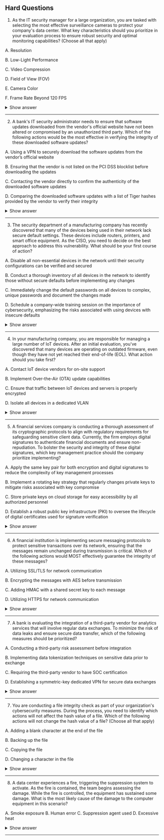 ## Hard Questions ##

1. As the IT security manager for a large organization, you are tasked with selecting the most effective surveillance cameras to protect your company's data center. What key characteristics should you prioritize in your evaluation process to ensure robust security and optimal monitoring capabilities? (Choose all that apply)

A. Resolution

B. Low-Light Performance

C. Video Compression

D. Field of View (FOV)

E. Camera Color

F. Frame Rate Beyond 120 FPS

<details> <summary>Show answer</summary>

Correct Answers:

✅ A. Resolution: High resolution (e.g., 1080p or 4K) ensures clear and detailed images for identifying individuals or objects.

✅ B. Low-Light Performance: Critical for visibility in low-light or nighttime conditions.

✅ C. Video Compression: Efficient formats like H.265 reduce storage use without compromising quality.

✅ D. Field of View (FOV): A wide FOV minimizes blind spots and reduces the number of cameras needed.

Incorrect Answers:

❌ E. Camera Color: The color of the camera housing has no impact on surveillance performance.

❌F. Frame Rate Beyond 120 FPS: Ultra-high frame rates are unnecessary for standard surveillance and increase storage/bandwidth costs without significant benefit.

Explanation:
When choosing surveillance cameras for a secure environment like a data center, focus on image clarity, coverage, low-light performance, and storage efficiency. 
These directly affect your ability to monitor and respond to incidents effectively, while aesthetic or excessive performance factors (like color or extreme frame rate) do not contribute to security outcomes.

</details>

---

2. A bank's IT security administrator needs to ensure that software updates downloaded from the vendor's official website have not been altered or compromised by an unauthorized third party. Which of the following actions would be the most effective in verifying the integrity of these downloaded software updates?

A. Using a VPN to securely download the software updates from the vendor’s official website

B. Ensuring that the vendor is not listed on the PCI DSS blocklist before downloading the updates

C. Contacting the vendor directly to confirm the authenticity of the downloaded software updates

D. Comparing the downloaded software updates with a list of Tiger hashes provided by the vendor to verify their integrity

<details> <summary>Show answer</summary>

Correct Answer:
✅ D. Comparing the downloaded software updates with a list of Tiger hashes provided by the vendor to verify their integrity
Hash values, such as Tiger, SHA-256, or MD5 (depending on vendor), act as unique digital fingerprints of files. By computing the hash of the downloaded software and comparing it with the official hash published by the vendor, the administrator can confirm the file’s integrity — ensuring it hasn’t been altered, corrupted, or tampered with during transit or hosting.

Incorrect Answers:

❌ A. Using a VPN to securely download the software updates from the vendor’s official website:
A VPN protects the communication channel, preventing eavesdropping or interception, but it does not guarantee the file’s integrity. The file could still have been compromised before being placed on the vendor’s site.

❌ B. Ensuring that the vendor is not listed on the PCI DSS blocklist before downloading the updates:
Checking blocklists relates to vendor reputation or compliance, not file integrity. Even a compliant vendor’s file could be tampered with if their systems are compromised.

❌ C. Contacting the vendor directly to confirm the authenticity of the downloaded software updates:
A phone or email confirmation ensures that updates exist but doesn’t verify that your specific downloaded file matches the original, unaltered version. Without a hash comparison, this step is insufficient.

Explanation:
Integrity verification ensures that what you downloaded is exactly what the vendor published.
The Tiger hash comparison (or any cryptographic hash check) provides mathematical certainty that no modification — accidental or malicious — has occurred.
Other methods like VPNs and vendor verification improve trust and confidentiality, but they do not directly validate file integrity, which is the key control in this scenario.

</details>

---

3. The security department of a manufacturing company has recently discovered that many of the devices being used in their network lack secure default settings. These devices include routers, printers, and smart office equipment. As the CISO, you need to decide on the best approach to address this vulnerability. What should be your first course of action?

A. Disable all non-essential devices in the network until their security configurations can be verified and secured

B. Conduct a thorough inventory of all devices in the network to identify those without secure defaults before implementing any changes

C. Immediately change the default passwords on all devices to complex, unique passwords and document the changes made

D. Schedule a company-wide training session on the importance of cybersecurity, emphasizing the risks associated with using devices with insecure defaults

<details> <summary>Show answer</summary>

Correct Answer:
✅  B. Conduct a thorough inventory of all devices in the network to identify those without secure defaults before implementing any changes
A comprehensive inventory allows the IT and security teams to understand the full scope of vulnerable devices, prioritize remediation actions, and plan systematic security improvements. This ensures resources are used effectively and all critical devices are addressed.

Incorrect Answers:

❌ A. Disable all non-essential devices in the network until their security configurations can be verified and secured:
While this could temporarily reduce risk, it may disrupt operations and is not practical as a first step. It does not address the root cause or provide a clear plan for remediation.

❌ C. Immediately change the default passwords on all devices to complex, unique passwords and document the changes made:
Changing passwords is proactive but without knowing which devices exist, it may be inefficient and leave some devices unaddressed. Inventorying first ensures that no vulnerable devices are overlooked.

❌ D. Schedule a company-wide training session on the importance of cybersecurity, emphasizing the risks associated with using devices with insecure defaults:
Training is important for long-term security culture but does not immediately mitigate the risk of insecure devices and should follow technical remediation steps.

Explanation:
Before taking direct action, it is essential to know your environment. A detailed inventory identifies all devices, their configurations, and which are vulnerable due to insecure defaults. Once the scope is understood, remediation — such as changing passwords, applying secure configurations, and monitoring — can be executed systematically and effectively, minimizing operational disruption while strengthening security posture.

</details>

---

4. In your manufacturing company, you are responsible for managing a large number of IoT devices. After an initial evaluation, you've discovered that many devices are operating on outdated firmware, even though they have not yet reached their end-of-life (EOL). What action should you take first?

A. Contact IoT device vendors for on-site support

B. Implement Over-the-Air (OTA) update capabilities

C. Ensure that traffic between IoT devices and servers is properly encrypted

D. Isolate all devices in a dedicated VLAN

<details> <summary>Show answer</summary>

Correct Answer:
✅ B. Implement Over-the-Air (OTA) update capabilities
OTA updates allow administrators to remotely update firmware across all IoT devices efficiently. This ensures devices are patched and secured without requiring physical access, reducing the window of vulnerability from outdated firmware while maintaining device integrity.

Incorrect Answers:

❌ A. Contact IoT device vendors for on-site support:
On-site support may be helpful in specific scenarios, but it is time-consuming and not efficient as a first step. OTA updates are faster and scalable for large IoT deployments.

❌ C. Ensure that traffic between IoT devices and servers is properly encrypted:
While encryption protects data in transit, it does not address vulnerabilities due to outdated firmware. Firmware updates are a higher-priority action to fix security flaws.

❌ D. Isolate all devices in a dedicated VLAN:
Network segmentation improves security by limiting exposure, but it does not update firmware. This can be implemented later as part of a layered security approach.

Explanation:
The most urgent action is to remediate vulnerabilities in the firmware. OTA update capabilities enable efficient, large-scale deployment of security patches to IoT devices. After firmware is updated, additional measures like encryption and network segmentation further strengthen the security posture of IoT deployments.

</details>

---

5. A financial services company is conducting a thorough assessment of its cryptographic protocols to align with regulatory requirements for safeguarding sensitive client data. Currently, the firm employs digital signatures to authenticate financial documents and ensure non-repudiation. To bolster the security and integrity of these digital signatures, which key management practice should the company prioritize implementing?

A. Apply the same key pair for both encryption and digital signatures to reduce the complexity of key management processes

B. Implement a rotating key strategy that regularly changes private keys to mitigate risks associated with key compromise

C. Store private keys on cloud storage for easy accessibility by all authorized personnel

D. Establish a robust public key infrastructure (PKI) to oversee the lifecycle of digital certificates used for signature verification

<details> <summary>Show answer</summary>

Correct Answer:
✅ D. Establish a robust public key infrastructure (PKI) to oversee the lifecycle of digital certificates used for signature verification
A PKI provides the framework for issuing, renewing, and revoking digital certificates, ensuring that public keys used for signature verification are trusted and authentic. It strengthens the integrity of digital signatures, supports regulatory compliance, and mitigates risks such as impersonation or man-in-the-middle attacks.

Incorrect Answers:

❌ A. Apply the same key pair for both encryption and digital signatures to reduce the complexity of key management processes:
Using the same key pair for multiple cryptographic functions compromises security. Private key compromise would affect both data confidentiality and digital signature integrity. Cryptographic best practices mandate separate keys for encryption and signing.

❌ B. Implement a rotating key strategy that regularly changes private keys to mitigate risks associated with key compromise:
Rotating keys improves security but is only effective within a robust key management framework like PKI. Without proper management, frequent key changes can cause operational confusion and gaps.

❌ C. Store private keys on cloud storage for easy accessibility by all authorized personnel:
Storing private keys in the cloud introduces significant security risks, even with access controls. Private keys should reside in secure environments, such as Hardware Security Modules (HSMs), to prevent unauthorized access.

Explanation:
Digital signatures rely on asymmetric cryptography, where private keys are used for signing and public keys for verification. A PKI ensures proper lifecycle management of these keys and certificates, guaranteeing that digital signatures remain trustworthy, verifiable, and compliant with regulations. Other methods like key rotation or cloud storage alone cannot fully secure digital signatures without a structured PKI framework.

</details>

---

6. A financial institution is implementing secure messaging protocols to protect sensitive transactions over its network, ensuring that the messages remain unchanged during transmission is critical. Which of the following actions would MOST effectively guarantee the integrity of these messages?

A. Utilizing SSL/TLS for network communication

B. Encrypting the messages with AES before transmission

C. Adding HMAC with a shared secret key to each message

D. Utilizing HTTPS for network communication

<details> <summary>Show answer</summary>

Correct Answer:
✅ C. Adding HMAC with a shared secret key to each message
HMAC (Hash-based Message Authentication Code) ensures message integrity by combining the message content with a shared secret key and applying a cryptographic hash. The recipient can recompute the HMAC using the same key and compare it to the received HMAC. A match confirms the message has not been altered during transmission and verifies the authenticity of the source.

Incorrect Answers:

❌ A. Utilizing SSL/TLS for network communication:
SSL/TLS secures the channel and provides confidentiality, but it does not guarantee the integrity of individual messages themselves once outside the secure session.

❌ B. Encrypting the messages with AES before transmission:
AES encryption ensures confidentiality, preventing unauthorized reading of the message, but it does not inherently verify integrity. Without an additional mechanism like HMAC, altered messages may go undetected.

❌D. Utilizing HTTPS for network communication:
HTTPS is HTTP over SSL/TLS. Like TLS, it provides secure transport and confidentiality, but it does not independently verify message integrity at the message level.

Explanation:
To ensure integrity, a mechanism must detect changes to the message content. HMAC achieves this by producing a cryptographic signature bound to both the message and a shared secret. While encryption and secure channels protect confidentiality and privacy, HMAC is the most direct method to confirm messages are unaltered during transit.

</details>

---

7. A bank is evaluating the integration of a third-party vendor for analytics services that will involve regular data exchanges. To minimize the risk of data leaks and ensure secure data transfer, which of the following measures should be prioritized?

A. Conducting a third-party risk assessment before integration

B. Implementing data tokenization techniques on sensitive data prior to exchange

C. Requiring the third-party vendor to have SOC certification

D. Establishing a symmetric-key dedicated VPN for secure data exchanges

<details> <summary>Show answer</summary>

Correct Answer:
✅ B. Implementing data tokenization techniques on sensitive data prior to exchange
Data tokenization replaces sensitive data with non-sensitive tokens, allowing analytics and operations without exposing the original data. Even if intercepted, tokens do not reveal sensitive information, minimizing the risk of data leaks and reducing compliance scope. This approach protects sensitive information directly during transit, while still enabling analytic operations.

Incorrect Answers:

❌ A. Conducting a third-party risk assessment before integration:
While evaluating the vendor’s security posture is important, this does not actively protect the data being exchanged. Risk assessment identifies potential vulnerabilities but does not mitigate exposure.

❌ C. Requiring the third-party vendor to have SOC certification:
SOC certification indicates security best practices, but it cannot guarantee protection of sensitive data during transfer. It should be part of a broader security strategy, not the primary control.

❌ D. Establishing a symmetric-key dedicated VPN for secure data exchanges:
VPNs provide secure channels, but symmetric key management is challenging, and compromise of the key can expose all transmitted data. While VPNs protect in transit, they do not reduce the impact of potential interception, unlike tokenization.

Explanation:
Tokenization obscures sensitive data before it leaves your environment, providing proactive security against leaks and unauthorized access. It allows the third-party vendor to perform necessary operations without ever accessing the actual sensitive information, combining usability with strong security, which is critical for regulatory compliance and protecting client data.

</details>

---

7. You are conducting a file integrity check as part of your organization's cybersecurity measures. During the process, you need to identify which actions will not affect the hash value of a file. Which of the following actions will not change the hash value of a file? (Choose all that apply)

A. Adding a blank character at the end of the file

B. Backing up the file

C. Copying the file

D. Changing a character in the file


<details> <summary>Show answer</summary>

 Correct Answers:

✅ B. Backing up the file:
Creating a backup duplicates the file's contents exactly. Since no modification occurs, the hash remains unchanged.

✅ C. Copying the file:
Copying produces an identical duplicate of the file. The hash value depends on the contents, so an exact copy preserves the original hash.

Incorrect Answers:

❌ A. Adding a blank character at the end of the file:
Even a single added character changes the file content, resulting in a different hash value.

❌ D. Changing a character in the file:
Any modification to the file content, no matter how small, produces a completely different hash value due to the sensitivity of hash functions.

Explanation:
Hash functions generate a unique fingerprint of a file's content. Any change, even a single character, will alter the hash, while operations like copying or backing up that do not modify the contents will preserve the original hash. This principle is critical for integrity checks and verifying that files have not been tampered with.

</details>

---

8. A data center experiences a fire, triggering the suppression system to activate. As the fire is contained, the team begins assessing the damage. While the fire is controlled, the equipment has sustained some damage. What is the most likely cause of the damage to the computer equipment in this scenario?

A. Smoke exposure
B. Human error
C. Suppression agent used
D. Excessive heat

<details> <summary>Show answer</summary>

Correct Answer:

✅  C. Suppression agent used:
Fire suppression systems, such as FM-200, CO₂, or other chemical agents, can extinguish fires effectively but may also damage sensitive electronic equipment. Some agents can cause corrosion or harm components if the area isn’t ventilated properly after discharge.

Incorrect Answers:

❌ D. Excessive heat:
The suppression system is designed to limit heat damage by extinguishing flames. While heat could be a factor, it is less likely the primary cause if the fire was controlled quickly.

❌ B. Human error:
Human mistakes could contribute to indirect damage (like mishandling equipment), but this scenario focuses on fire suppression, making human error a secondary concern.

❌ A. Smoke exposure:
Smoke can leave residue and cause long-term effects, but the immediate, primary damage in this case is usually due to the suppression agent rather than smoke itself.

Explanation:
Fire suppression systems protect lives and infrastructure by extinguishing fires quickly. However, the chemicals or gases used can negatively affect electronics, sometimes causing corrosion or component damage. Understanding the trade-offs between fire suppression and equipment safety is critical for data center design and post-incident response.

</details>

---
